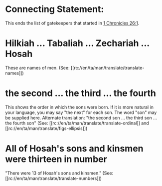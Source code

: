 # Connecting Statement:

This ends the list of gatekeepers that started in [1 Chronicles 26:1](../26/01.md).

# Hilkiah ... Tabaliah ... Zechariah ... Hosah

These are names of men. (See: [[rc://en/ta/man/translate/translate-names]])

# the second ... the third ... the fourth

This shows the order in which the sons were born. If it is more natural in your language, you may say "the next" for each son. The word "son" may be supplied here. Alternate translation: "the second son ... the third son ... the fourth son" (See: [[rc://en/ta/man/translate/translate-ordinal]] and [[rc://en/ta/man/translate/figs-ellipsis]])

# All of Hosah's sons and kinsmen were thirteen in number

"There were 13 of Hosah's sons and kinsmen." (See: [[rc://en/ta/man/translate/translate-numbers]])

